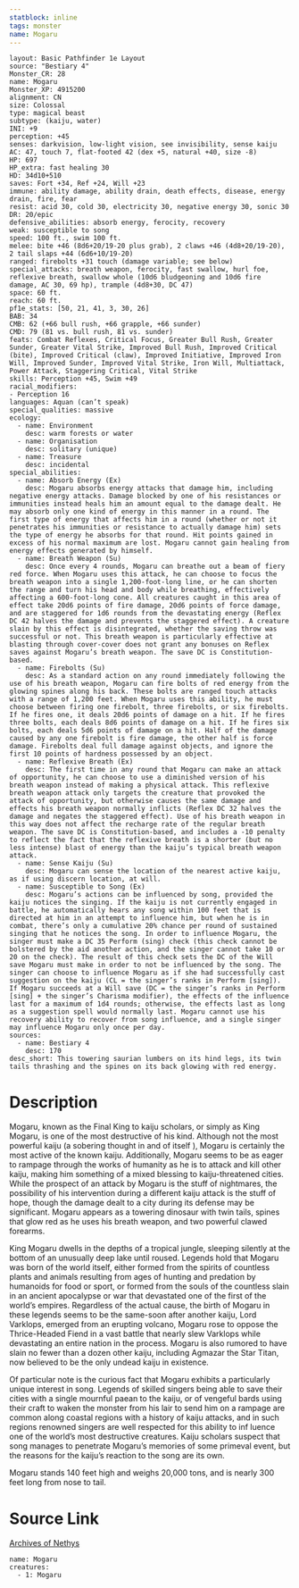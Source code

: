 ```yaml
---
statblock: inline
tags: monster
name: Mogaru
---
```

```statblock
layout: Basic Pathfinder 1e Layout
source: "Bestiary 4"
Monster_CR: 28
name: Mogaru
Monster_XP: 4915200
alignment: CN
size: Colossal
type: magical beast
subtype: (kaiju, water)
INI: +9
perception: +45
senses: darkvision, low-light vision, see invisibility, sense kaiju
AC: 47, touch 7, flat-footed 42 (dex +5, natural +40, size -8)
HP: 697
HP_extra: fast healing 30
HD: 34d10+510
saves: Fort +34, Ref +24, Will +23
immune: ability damage, ability drain, death effects, disease, energy drain, fire, fear
resist: acid 30, cold 30, electricity 30, negative energy 30, sonic 30
DR: 20/epic
defensive_abilities: absorb energy, ferocity, recovery
weak: susceptible to song
speed: 100 ft., swim 100 ft.
melee: bite +46 (8d6+20/19-20 plus grab), 2 claws +46 (4d8+20/19-20), 2 tail slaps +44 (6d6+10/19-20)
ranged: firebolts +31 touch (damage variable; see below)
special_attacks: breath weapon, ferocity, fast swallow, hurl foe, reflexive breath, swallow whole (10d6 bludgeoning and 10d6 fire damage, AC 30, 69 hp), trample (4d8+30, DC 47)
space: 60 ft.
reach: 60 ft.
pf1e_stats: [50, 21, 41, 3, 30, 26]
BAB: 34
CMB: 62 (+66 bull rush, +66 grapple, +66 sunder)
CMD: 79 (81 vs. bull rush, 81 vs. sunder)
feats: Combat Reflexes, Critical Focus, Greater Bull Rush, Greater Sunder, Greater Vital Strike, Improved Bull Rush, Improved Critical (bite), Improved Critical (claw), Improved Initiative, Improved Iron Will, Improved Sunder, Improved Vital Strike, Iron Will, Multiattack, Power Attack, Staggering Critical, Vital Strike
skills: Perception +45, Swim +49
racial_modifiers:
- Perception 16
languages: Aquan (can’t speak)
special_qualities: massive
ecology:
  - name: Environment
    desc: warm forests or water
  - name: Organisation
    desc: solitary (unique)
  - name: Treasure
    desc: incidental
special_abilities:
  - name: Absorb Energy (Ex)
    desc: Mogaru absorbs energy attacks that damage him, including negative energy attacks. Damage blocked by one of his resistances or immunities instead heals him an amount equal to the damage dealt. He may absorb only one kind of energy in this manner in a round. The first type of energy that affects him in a round (whether or not it penetrates his immunities or resistance to actually damage him) sets the type of energy he absorbs for that round. Hit points gained in excess of his normal maximum are lost. Mogaru cannot gain healing from energy effects generated by himself.
  - name: Breath Weapon (Su)
    desc: Once every 4 rounds, Mogaru can breathe out a beam of fiery red force. When Mogaru uses this attack, he can choose to focus the breath weapon into a single 1,200-foot-long line, or he can shorten the range and turn his head and body while breathing, effectively affecting a 600-foot-long cone. All creatures caught in this area of effect take 20d6 points of fire damage, 20d6 points of force damage, and are staggered for 1d6 rounds from the devastating energy (Reflex DC 42 halves the damage and prevents the staggered effect). A creature slain by this effect is disintegrated, whether the saving throw was successful or not. This breath weapon is particularly effective at blasting through cover-cover does not grant any bonuses on Reflex saves against Mogaru’s breath weapon. The save DC is Constitution-based.
  - name: Firebolts (Su)
    desc: As a standard action on any round immediately following the use of his breath weapon, Mogaru can fire bolts of red energy from the glowing spines along his back. These bolts are ranged touch attacks with a range of 1,200 feet. When Mogaru uses this ability, he must choose between firing one firebolt, three firebolts, or six firebolts. If he fires one, it deals 20d6 points of damage on a hit. If he fires three bolts, each deals 8d6 points of damage on a hit. If he fires six bolts, each deals 5d6 points of damage on a hit. Half of the damage caused by any one firebolt is fire damage, the other half is force damage. Firebolts deal full damage against objects, and ignore the first 10 points of hardness possessed by an object.
  - name: Reflexive Breath (Ex)
    desc: The first time in any round that Mogaru can make an attack of opportunity, he can choose to use a diminished version of his breath weapon instead of making a physical attack. This reflexive breath weapon attack only targets the creature that provoked the attack of opportunity, but otherwise causes the same damage and effects his breath weapon normally inflicts (Reflex DC 32 halves the damage and negates the staggered effect). Use of his breath weapon in this way does not affect the recharge rate of the regular breath weapon. The save DC is Constitution-based, and includes a -10 penalty to reflect the fact that the reflexive breath is a shorter (but no less intense) blast of energy than the kaiju’s typical breath weapon attack.
  - name: Sense Kaiju (Su)
    desc: Mogaru can sense the location of the nearest active kaiju, as if using discern location, at will.
  - name: Susceptible to Song (Ex)
    desc: Mogaru’s actions can be influenced by song, provided the kaiju notices the singing. If the kaiju is not currently engaged in battle, he automatically hears any song within 100 feet that is directed at him in an attempt to influence him, but when he is in combat, there’s only a cumulative 20% chance per round of sustained singing that he notices the song. In order to influence Mogaru, the singer must make a DC 35 Perform (sing) check (this check cannot be bolstered by the aid another action, and the singer cannot take 10 or 20 on the check). The result of this check sets the DC of the Will save Mogaru must make in order to not be influenced by the song. The singer can choose to influence Mogaru as if she had successfully cast suggestion on the kaiju (CL = the singer’s ranks in Perform [sing]). If Mogaru succeeds at a Will save (DC = the singer’s ranks in Perform [sing] + the singer’s Charisma modifier), the effects of the influence last for a maximum of 1d4 rounds; otherwise, the effects last as long as a suggestion spell would normally last. Mogaru cannot use his recovery ability to recover from song influence, and a single singer may influence Mogaru only once per day.
sources:
  - name: Bestiary 4
    desc: 170
desc_short: This towering saurian lumbers on its hind legs, its twin tails thrashing and the spines on its back glowing with red energy.
```
# Description
Mogaru, known as the Final King to kaiju scholars, or simply as King Mogaru, is one of the most destructive of his kind. Although not the most powerful kaiju (a sobering thought in and of itself ), Mogaru is certainly the most active of the known kaiju. Additionally, Mogaru seems to be as eager to rampage through the works of humanity as he is to attack and kill other kaiju, making him something of a mixed blessing to kaiju-threatened cities. While the prospect of an attack by Mogaru is the stuff of nightmares, the possibility of his intervention during a different kaiju attack is the stuff of hope, though the damage dealt to a city during its defense may be significant. Mogaru appears as a towering dinosaur with twin tails, spines that glow red as he uses his breath weapon, and two powerful clawed forearms.

King Mogaru dwells in the depths of a tropical jungle, sleeping silently at the bottom of an unusually deep lake until roused. Legends hold that Mogaru was born of the world itself, either formed from the spirits of countless plants and animals resulting from ages of hunting and predation by humanoids for food or sport, or formed from the souls of the countless slain in an ancient apocalypse or war that devastated one of the first of the world’s empires. Regardless of the actual cause, the birth of Mogaru in these legends seems to be the same-soon after another kaiju, Lord Varklops, emerged from an erupting volcano, Mogaru rose to oppose the Thrice-Headed Fiend in a vast battle that nearly slew Varklops while devastating an entire nation in the process. Mogaru is also rumored to have slain no fewer than a dozen other kaiju, including Agmazar the Star Titan, now believed to be the only undead kaiju in existence.

Of particular note is the curious fact that Mogaru exhibits a particularly unique interest in song. Legends of skilled singers being able to save their cities with a single mournful paean to the kaiju, or of vengeful bards using their craft to waken the monster from his lair to send him on a rampage are common along coastal regions with a history of kaiju attacks, and in such regions renowned singers are well respected for this ability to inf luence one of the world’s most destructive creatures. Kaiju scholars suspect that song manages to penetrate Mogaru’s memories of some primeval event, but the reasons for the kaiju’s reaction to the song are its own.

Mogaru stands 140 feet high and weighs 20,000 tons, and is nearly 300 feet long from nose to tail.
# Source Link
[Archives of Nethys](https://aonprd.com/MonsterDisplay.aspx?ItemName=Mogaru)
```encounter-table
name: Mogaru
creatures:
  - 1: Mogaru
```
